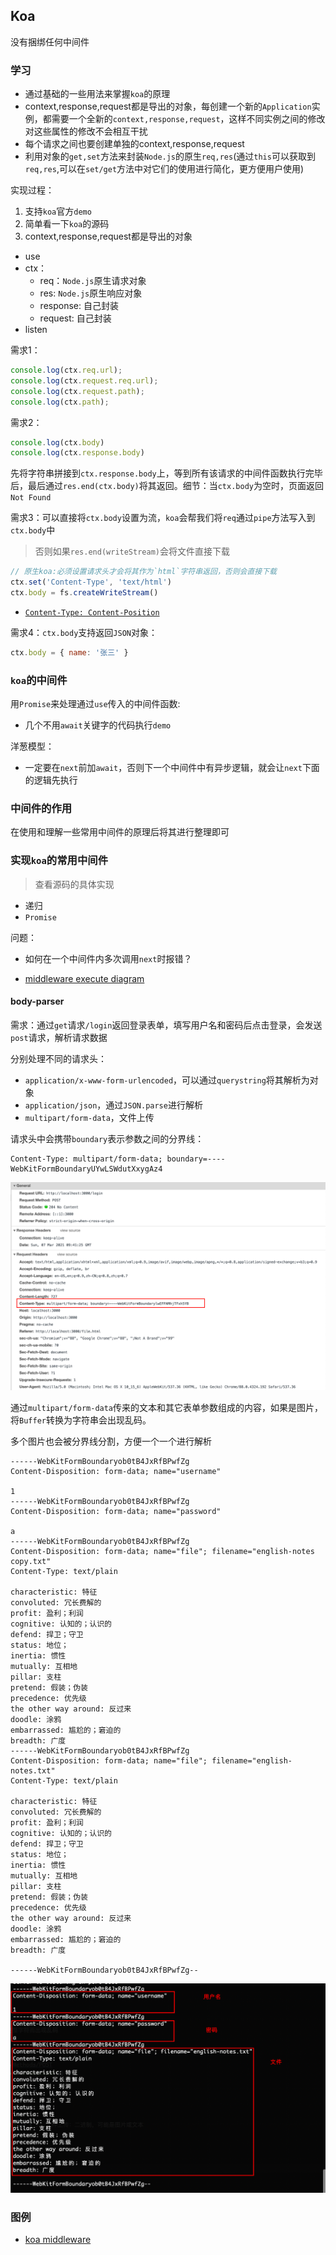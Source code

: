 ## Koa

没有捆绑任何中间件

### 学习

* 通过基础的一些用法来掌握`koa`的原理
* context,response,request都是导出的对象，每创建一个新的`Application`实例，都需要一个全新的`context,response,request`，这样不同实例之间的修改对这些属性的修改不会相互干扰
* 每个请求之间也要创建单独的context,response,request
* 利用对象的`get,set`方法来封装`Node.js`的原生`req,res`(通过`this`可以获取到`req,res`,可以在`set/get`方法中对它们的使用进行简化，更方便用户使用)

实现过程：

1. 支持`koa`官方`demo`
2. 简单看一下`koa`的源码
3. context,response,request都是导出的对象

* use
* ctx：
  * req：`Node.js`原生请求对象
  * res: `Node.js`原生响应对象
  * response: 自己封装
  * request: 自己封装
* listen

需求1：

```javascript
console.log(ctx.req.url);
console.log(ctx.request.req.url);
console.log(ctx.request.path);
console.log(ctx.path);
```

需求2：

```javascript
console.log(ctx.body)
console.log(ctx.response.body)
```

先将字符串拼接到`ctx.response.body`上，等到所有该请求的中间件函数执行完毕后，最后通过`res.end(ctx.body)`将其返回。细节：当`ctx.body`为空时，页面返回`Not Found`

需求3：可以直接将`ctx.body`设置为流，`koa`会帮我们将`req`通过`pipe`方法写入到`ctx.body`中
> 否则如果`res.end(writeStream)`会将文件直接下载

```javascript
// 原生koa:必须设置请求头才会将其作为`html`字符串返回，否则会直接下载
ctx.set('Content-Type', 'text/html')
ctx.body = fs.createWriteStream()
```

* [`Content-Type: Content-Position`](https://developer.mozilla.org/en-US/docs/Web/HTTP/Headers/Content-Disposition#examples)

需求4：`ctx.body`支持返回`JSON`对象：

```javascript
ctx.body = { name: '张三' }
```

### `koa`的中间件

用`Promise`来处理通过`use`传入的中间件函数:

* 几个不用`await`关键字的代码执行`demo`

洋葱模型：

* 一定要在`next`前加`await`，否则下一个中间件中有异步逻辑，就会让`next`下面的逻辑先执行

### 中间件的作用

在使用和理解一些常用中间件的原理后将其进行整理即可

### 实现`koa`的常用中间件

> 查看源码的具体实现

* 递归
* `Promise`

问题：

* 如何在一个中间件内多次调用`next`时报错？

* [middleware execute diagram](https://excalidraw.com/#json=5151770326073344,CpXp9RscMfx7dlVXnOp3kQ)

#### body-parser

需求：通过`get`请求`/login`返回登录表单，填写用户名和密码后点击登录，会发送`post`请求，解析请求数据

分别处理不同的请求头：

* `application/x-www-form-urlencoded`，可以通过`querystring`将其解析为对象
* `application/json`，通过`JSON.parse`进行解析
* `multipart/form-data`，文件上传

请求头中会携带`boundary`表示参数之间的分界线：

```text
Content-Type: multipart/form-data; boundary=----WebKitFormBoundaryUYwLSWdutXxygAz4
```

![](https://raw.githubusercontent.com/wangkaiwd/drawing-bed/master/20210307174315.png)

通过`multipart/form-data`传来的文本和其它表单参数组成的内容，如果是图片，将`Buffer`转换为字符串会出现乱码。

多个图片也会被分界线分割，方便一个一个进行解析

```text
------WebKitFormBoundaryob0tB4JxRfBPwfZg
Content-Disposition: form-data; name="username"

1
------WebKitFormBoundaryob0tB4JxRfBPwfZg
Content-Disposition: form-data; name="password"

a
------WebKitFormBoundaryob0tB4JxRfBPwfZg
Content-Disposition: form-data; name="file"; filename="english-notes copy.txt"
Content-Type: text/plain

characteristic: 特征
convoluted: 冗长费解的
profit: 盈利；利润
cognitive: 认知的；认识的
defend: 捍卫；守卫
status: 地位；
inertia: 惯性
mutually: 互相地
pillar: 支柱
pretend: 假装；伪装
precedence: 优先级
the other way around: 反过来
doodle: 涂鸦
embarrassed: 尴尬的；窘迫的
breadth: 广度
------WebKitFormBoundaryob0tB4JxRfBPwfZg
Content-Disposition: form-data; name="file"; filename="english-notes.txt"
Content-Type: text/plain

characteristic: 特征
convoluted: 冗长费解的
profit: 盈利；利润
cognitive: 认知的；认识的
defend: 捍卫；守卫
status: 地位；
inertia: 惯性
mutually: 互相地
pillar: 支柱
pretend: 假装；伪装
precedence: 优先级
the other way around: 反过来
doodle: 涂鸦
embarrassed: 尴尬的；窘迫的
breadth: 广度

------WebKitFormBoundaryob0tB4JxRfBPwfZg--
```

![](https://raw.githubusercontent.com/wangkaiwd/drawing-bed/master/20210307174638.png)

### 图例
* [koa middleware](https://excalidraw.com/#json=6589784889753600,wtoI7ODTK1OjcNWIpRuPRg)

